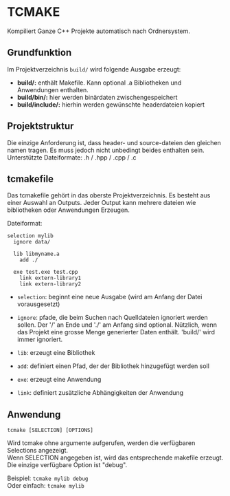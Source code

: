 # TCMAKE
Kompiliert Ganze C++ Projekte automatisch nach Ordnersystem.

## Grundfunktion
Im Projektverzeichnis ```build/``` wird folgende Ausgabe erzeugt:

* **build/:** enthält Makefile. Kann optional .a Bibliotheken und Anwendungen enthalten.
* **build/bin/:** hier werden binärdaten zwischengespeichert
* **build/include/:** hierhin werden gewünschte headerdateien kopiert

## Projektstruktur
Die einzige Anforderung ist, dass header- und source-dateien den gleichen namen tragen. Es muss jedoch nicht unbedingt beides enthalten sein. Unterstützte Dateiformate: .h / .hpp / .cpp / .c

## tcmakefile
Das tcmakefile gehört in das oberste Projektverzeichnis. Es besteht aus einer Auswahl an Outputs. Jeder Output kann mehrere dateien wie bibliotheken oder Anwendungen Erzeugen.

Dateiformat:

```
selection mylib
  ignore data/
 
  lib libmyname.a
    add ./

  exe test.exe test.cpp
    link extern-library1
    link extern-library2
```

* ```selection```: beginnt eine neue Ausgabe (wird am Anfang der Datei vorausgesetzt)

* ```ignore```: pfade, die beim Suchen nach Quelldateien ignoriert werden sollen. Der '/' an Ende und './' am Anfang sind optional. Nützlich, wenn das Projekt eine grosse Menge generierter Daten enthält. 'build/' wird immer ignoriert.

* ```lib```: erzeugt eine Bibliothek

* ```add```: definiert einen Pfad, der der Bibliothek hinzugefügt werden soll

* ```exe```: erzeugt eine Anwendung

* ```link```: definiert zusätzliche Abhängigkeiten der Anwendung

## Anwendung

```tcmake [SELECTION] [OPTIONS]```

Wird tcmake ohne argumente aufgerufen, werden die verfügbaren Selections angezeigt.  
Wenn SELECTION angegeben ist, wird das entsprechende makefile erzeugt.  
Die einzige verfügbare Option ist "debug".

Beispiel: ```tcmake mylib debug```  
Oder einfach: ```tcmake mylib```